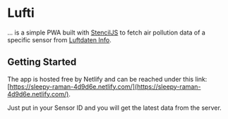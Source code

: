 # Lufti

... is a simple PWA built with [StencilJS](https://stenciljs.com/) to fetch air pollution data of a specific sensor from [Luftdaten Info](https://luftdaten.info/).

## Getting Started

The app is hosted free by Netlify and can be reached under this link: [https://sleepy-raman-4d9d6e.netlify.com/](https://sleepy-raman-4d9d6e.netlify.com/).

Just put in your Sensor ID and you will get the latest data from the server.